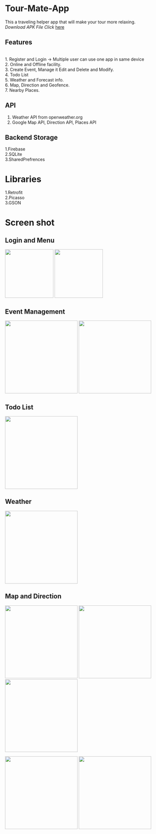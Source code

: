 # Tour-Mate-App
This a traveling helper app that will make your tour more relaxing.
<br /> *Download APK File Click* [here](https://drive.google.com/drive/folders/1-cD_EGZoG1yAOOjfE7uGWynHYNAGpbwV)



## Features 
<br />1. Register and Login -> Multiple user can use one app in same device
<br />2. Online and Offline facility.
<br />3. Create Event, Manage it Edit and Delete and Modify.
<br />4. Todo List
<br />5. Weather and Forecast info.
<br />6. Map, Direction and Geofence.
<br />7. Nearby Places.

## API <br />
1. Weather API from openweather.org <br />
2. Google Map API, Direction API, Places API <br />

## Backend Storage <br />
1.Firebase<br />
2.SQLite<br />
3.SharedPrefrences<br />

# Libraries<br />
1.Retrofit<br />
2.Picasso<br />
3.GSON<br />

# Screen shot

## Login and Menu
<img src="https://user-images.githubusercontent.com/16152317/37268196-ef1d0022-25ee-11e8-8f14-ae7e4f01273a.png" width=160>  <img src="https://user-images.githubusercontent.com/16152317/37268199-efa027b8-25ee-11e8-930f-fc794acf63e8.png" width=160> 
## Event Management
<img src="https://user-images.githubusercontent.com/16152317/37268201-f0223622-25ee-11e8-813c-ddc5a6307454.png" height=240> <img src="https://user-images.githubusercontent.com/16152317/37268202-f060df80-25ee-11e8-832f-8f07858ac4d8.png" height=240>
## Todo List
<img src="https://user-images.githubusercontent.com/16152317/37268206-f09e9334-25ee-11e8-9b22-f84c0eb2508d.png" height=240>

## Weather
<img src="https://user-images.githubusercontent.com/16152317/37268207-f0e64a94-25ee-11e8-93a0-2748e58ffe8f.png" height=240>

## Map and Direction
<img src="https://user-images.githubusercontent.com/16152317/37268208-f1248a70-25ee-11e8-8cdc-f1225396b30a.png" height=240> <img src="https://user-images.githubusercontent.com/16152317/37268209-f163e710-25ee-11e8-9c15-1ae959384fef.png" height=240> <img src="https://user-images.githubusercontent.com/16152317/37268210-f1b31510-25ee-11e8-9fde-99108f4a4e44.png" height=240>

<img src="https://user-images.githubusercontent.com/16152317/37268211-f1f57d10-25ee-11e8-8576-6d29fd8deea2.png" height=240> <img src="https://user-images.githubusercontent.com/16152317/37268212-f233ec80-25ee-11e8-85d9-9f2a7c8354a2.png" height=240>
